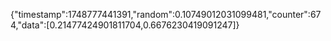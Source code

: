 {"timestamp":1748777441391,"random":0.10749012031099481,"counter":674,"data":[0.21477424901811704,0.6676230419091247]}
